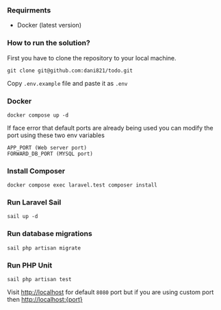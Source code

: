 ### Requirments
* Docker (latest version)
### How to run the solution?
First you have to clone the repository to your local machine.
```
git clone git@github.com:dani821/todo.git
```
Copy ```.env.example``` file and paste it as ```.env```
### Docker
```
docker compose up -d
```
If face error that default ports are already being used you can modify the port using these two env variables
```
APP_PORT (Web server port)
FORWARD_DB_PORT (MYSQL port)
```
### Install Composer
```
docker compose exec laravel.test composer install
```
### Run Laravel Sail
```
sail up -d
```

### Run database migrations
```
sail php artisan migrate
```

### Run PHP Unit
```
sail php artisan test
```

Visit [http://localhost](http://localhost) for default ```8080``` port but if you are using custom port then [http://localhost:{port}](http://localhost)
